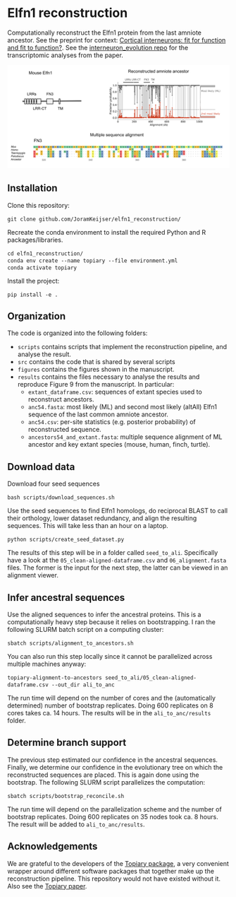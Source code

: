 # Elfn1 reconstruction
Computationally reconstruct the Elfn1 protein from the last amniote ancestor. See the preprint for context:
[Cortical interneurons: fit for function and fit to function?](https://doi.org/10.1101/2023.02.23.529671). See the [interneuron_evolution repo](https://github.com/JoramKeijser/interneuron_evolution/) for the transcriptomic analyses from the paper. 

![figure1](./figures/fig9_small.png)


## Installation

Clone this repository:
```
git clone github.com/JoramKeijser/elfn1_reconstruction/
```
Recreate the conda environment to install the required Python and R packages/libraries. 
```
cd elfn1_reconstruction/
conda env create --name topiary --file environment.yml
conda activate topiary
```
Install the project:
```
pip install -e .
```

## Organization
The code is organized into the following folders:

- `scripts` contains scripts that implement the reconstruction pipeline, and analyse the result. 
- `src` contains the code that is shared by several scripts
- `figures` contains the figures shown in the manuscript. 
- `results` contains the files necessary to analyse the results and reproduce Figure 9 from the manuscript. In particular:
   - `extant_dataframe.csv`: sequences of extant species used to reconstruct ancestors. 
   - `anc54.fasta`: most likely (ML) and second most likely (altAll) Elfn1 sequence of the last common amniote ancestor. 
   - `anc54.csv`: per-site statistics (e.g. posterior probability) of reconstructed sequence.
   - `ancestors54_and_extant.fasta`: multiple sequence alignment of ML ancestor and key extant species (mouse, human, finch, turtle).

## Download data
Download four seed sequences 
```
bash scripts/download_sequences.sh
```
Use the seed sequences to find Elfn1 homologs, do reciprocal BLAST to call their orthology, lower dataset redundancy, and align the resulting sequences. 
This will take less than an hour on a laptop.
```
python scripts/create_seed_dataset.py
```
The results of this step will be in a folder called `seed_to_ali`. Specifically have a look at the `05_clean-aligned-dataframe.csv` and `06_alignment.fasta` files. The former is the input for the next step, the latter can be viewed in an alignment viewer. 

## Infer ancestral sequences
Use the aligned sequences to infer the ancestral proteins. This is a computationally heavy step because it relies on bootstrapping. I ran the following SLURM batch script on a computing cluster: 
```
sbatch scripts/alignment_to_ancestors.sh 
```
You can also run this step locally since it cannot be parallelized across multiple machines anyway:
```
topiary-alignment-to-ancestors seed_to_ali/05_clean-aligned-dataframe.csv --out_dir ali_to_anc 
```
The run time will depend on the number of cores and the (automatically determined) number of bootstrap replicates. Doing 600 replicates on 8 cores takes ca. 14 hours. The results will be in the `ali_to_anc/results` folder. 

## Determine branch support
The previous step estimated our confidence in the ancestral sequences. Finally, we determine our confidence in the evolutionary tree on which the reconstructed sequences are placed. This is again done using the bootstrap. The following SLURM script parallelizes the computation:
```
sbatch scripts/bootstrap_reconcile.sh 
```
The run time will depend on the parallelization scheme and the number of bootstrap replicates. Doing 600 replicates on 35 nodes took ca. 8 hours. The result will be added to `ali_to_anc/results`. 

## Acknowledgements 

We are grateful to the developers of the [Topiary package](https://topiary-asr.readthedocs.io/), a very convenient wrapper around different software packages that together make up the reconstruction pipeline. This repository would not have existed without it. Also see the [Topiary paper](https://doi.org/10.1002/pro.4551). 
